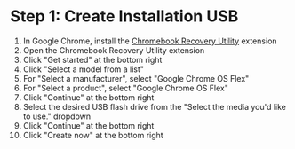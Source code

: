 # Step 1: Create Installation USB
1. In Google Chrome, install the [Chromebook Recovery Utility](https://chrome.google.com/webstore/detail/chromebook-recovery-utili/pocpnlppkickgojjlmhdmidojbmbodfm?hl=en) extension
2. Open the Chromebook Recovery Utility extension
3. Click "Get started" at the bottom right
4. Click "Select a model from a list"
5. For "Select a manufacturer", select "Google Chrome OS Flex"
6. For "Select a product", select "Google Chrome OS Flex"
7. Click "Continue" at the bottom right
8. Select the desired USB flash drive from the "Select the media you'd like to use." dropdown
9. Click "Continue" at the bottom right
10. Click "Create now" at the bottom right
